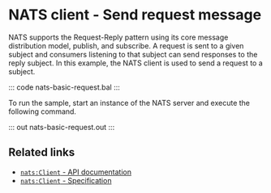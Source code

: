 # NATS client - Send request message

NATS supports the Request-Reply pattern using its core message distribution model, publish, and subscribe. A request is sent to a given subject and consumers listening to that subject can send responses to the reply subject. In this example, the NATS client is used to send a request to a subject.

::: code nats-basic-request.bal :::

To run the sample, start an instance of the NATS server and execute the following command.

::: out nats-basic-request.out :::

## Related links
- [`nats:Client` - API documentation](https://lib.ballerina.io/ballerinax/nats/latest/clients/Client)
- [`nats:Client` - Specification](https://github.com/ballerina-platform/module-ballerinax-nats/blob/master/docs/spec/spec.md#3-publishing)

